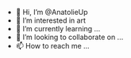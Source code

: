 - 👋 Hi, I’m @AnatolieUp
- 👀 I’m interested in art
- 🌱 I’m currently learning ...
- 💞️ I’m looking to collaborate on ...
- 📫 How to reach me ...

<!---
AnatolieUp/AnatolieUp is a ✨ special ✨ repository because its `README.md` (this file) appears on your GitHub profile.
You can click the Preview link to take a look at your changes.
--->
